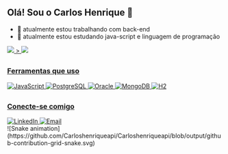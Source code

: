 ## Olá! Sou o Carlos Henrique  👋

- 🔭 atualmente estou trabalhando com back-end
- 🌱 atualmente estou estudando java-script e linguagem de programação


<div>
<a href="https://github.com/Carloshenriqueapi">
<img height="180em" src="https://github-readme-stats.vercel.app/api?username=carloshenriqueapi&show_icons=true&theme=dracula&inclube_all_commits=true&count_private=true"/> >
<img height="180em" src="https://github-readme-stats.vercel.app/api/top-langs/?username=Carloshenriqueapi&layout=compact&langs_count=16&theme=dracula"/>
</div>

##

<div>
    <h3>Ferramentas que uso</h3>
    <img src="https://img.shields.io/badge/JavaScript-f7df1e?style=flat-square&logo=javascript&logoColor=black" alt="JavaScript"/>
    <img src="https://img.shields.io/badge/PostgreSQL-336791?style=flat-square&logo=postgresql&logoColor=white" alt="PostgreSQL"/>
    <img src="https://img.shields.io/badge/Oracle-F80000?style=flat-square&logo=oracle&logoColor=white" alt="Oracle"/>
    <img src="https://img.shields.io/badge/MongoDB-47A248?style=flat-square&logo=mongodb&logoColor=white" alt="MongoDB"/>
    <img src="https://img.shields.io/badge/H2-4c4c4c?style=flat-square&logo=h2&logoColor=white" alt="H2"/>
   
</div>

##

<div>
    <h3>Conecte-se comigo</h3>
    <a href="https://www.linkedin.com/in/carlos-henrique-bastos-336757291/">
        <img src="https://img.shields.io/badge/LinkedIn-0e76a8?style=flat-square&logo=linkedin&logoColor=white" alt="LinkedIn"/>
    </a>
    <a href="mailto:henriquebastos46@gmail.com">
        <img src="https://img.shields.io/badge/Email-D14836?style=flat-square&logo=gmail&logoColor=white" alt="Email"/>
    </a>
</div>
![Snake animation](https://github.com/Carloshenriqueapi/Carloshenriqueapi/blob/output/github-contribution-grid-snake.svg)




